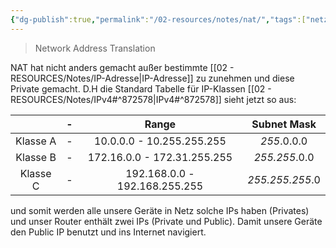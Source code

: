 ```yaml
---
{"dg-publish":true,"permalink":"/02-resources/notes/nat/","tags":["netzwerk/nat","prüfungsrelevant"],"noteIcon":""}
---
```


> Network Address Translation

NAT hat nicht anders gemacht außer bestimmte [[02 - RESOURCES/Notes/IP-Adresse\|IP-Adresse]] zu zunehmen und diese Private gemacht.
D.H die Standard Tabelle für IP-Klassen [[02 - RESOURCES/Notes/IPv4#^872578\|IPv4#^872578]] sieht jetzt so aus:

|          | -   |             Range             |   Subnet Mask   |
| :------: | --- | :---------------------------: | :-------------: |
| Klasse A | -   |   10.0.0.0 - 10.255.255.255   |   *255*.0.0.0   |
| Klasse B | -   |  172.16.0.0 - 172.31.255.255  |  *255.255*.0.0  |
| Klasse C | -   | 192.168.0.0 - 192.168.255.255 | *255.255.255*.0 |

und somit werden alle unsere Geräte in Netz solche IPs haben (Privates) und unser Router enthält zwei IPs (Private und Public). Damit unsere Geräte den Public IP benutzt und ins Internet navigiert.